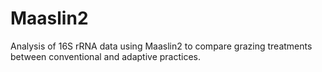 # Maaslin2
Analysis of 16S rRNA data using Maaslin2 to compare grazing treatments between conventional and adaptive practices.
